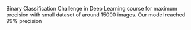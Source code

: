 Binary Classification Challenge in Deep Learning course for maximum precision with small dataset of around 15000 images. Our model reached 99% precision
